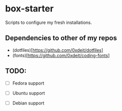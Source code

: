 # box-starter
Scripts to configure my fresh installations.

## Dependencies to other of my repos
- (dotfiles)[https://github.com/0xdeit/dotfiles]
- (fonts)[https://github.com/0xdeit/coding-fonts]

## TODO:
- [ ] Fedora support
- [ ] Ubuntu support
- [ ] Debian support

